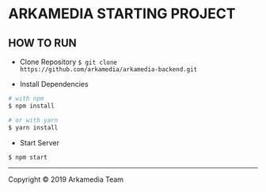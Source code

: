 # ARKAMEDIA STARTING PROJECT

## HOW TO RUN

- Clone Repository  `$ git clone https://github.com/arkamedia/arkamedia-backend.git`

- Install Dependencies

```bash
# with npm
$ npm install

# or with yarn
$ yarn install
```

-  Start Server

```bash
$ npm start
```

---
Copyright © 2019 Arkamedia Team